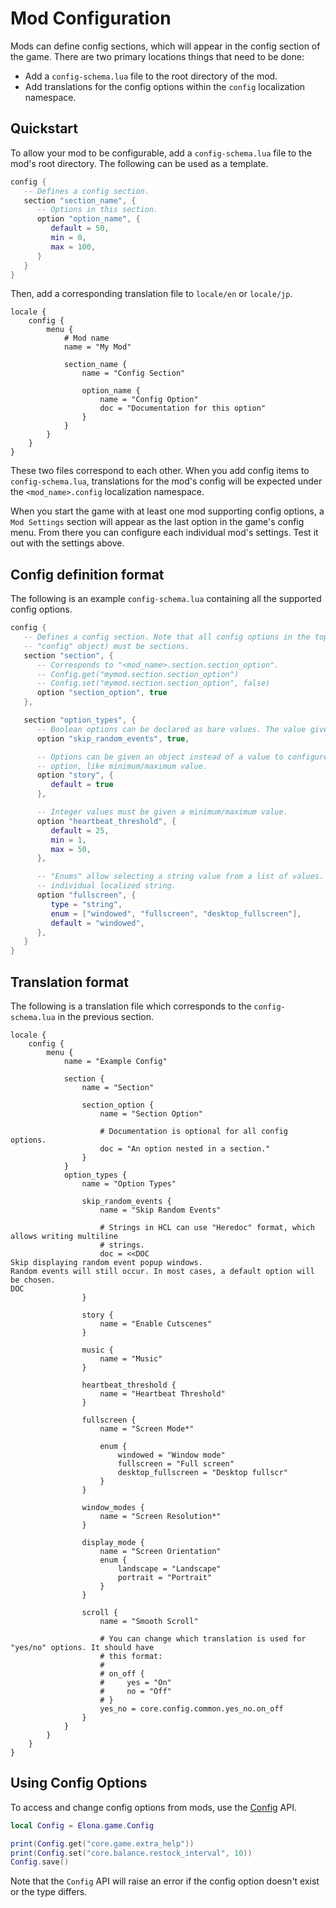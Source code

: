 # Mod Configuration

Mods can define config sections, which will appear in the config section of the game. There are two primary locations things that need to be done:

- Add a `config-schema.lua` file to the root directory of the mod.
- Add translations for the config options within the `config` localization namespace.


## Quickstart

To allow your mod to be configurable, add a `config-schema.lua` file to the mod's root directory. The following can be used as a template.

```lua
config {
   -- Defines a config section.
   section "section_name", {
      -- Options in this section.
      option "option_name", {
         default = 50,
         min = 0,
         max = 100,
      }
   }
}
```

Then, add a corresponding translation file to `locale/en` or `locale/jp`.

```hcl
locale {
    config {
        menu {
            # Mod name
            name = "My Mod"

            section_name {
                name = "Config Section"

                option_name {
                    name = "Config Option"
                    doc = "Documentation for this option"
                }
            }
        }
    }
}
```

These two files correspond to each other. When you add config items to `config-schema.lua`, translations for the mod's config will be expected under the `<mod_name>.config` localization namespace.

When you start the game with at least one mod supporting config options, a `Mod Settings` section will appear as the last option in the game's config menu. From there you can configure each individual mod's settings. Test it out with the settings above.


## Config definition format

The following is an example `config-schema.lua` containing all the supported config options.

```lua
config {
   -- Defines a config section. Note that all config options in the top level (inside the root
   -- "config" object) must be sections.
   section "section", {
      -- Corresponds to "<mod_name>.section.section_option".
      -- Config.get("mymod.section.section_option")
      -- Config.set("mymod.section.section_option", false)
      option "section_option", true
   },

   section "option_types", {
      -- Boolean options can be declared as bare values. The value given is the default.
      option "skip_random_events", true,

      -- Options can be given an object instead of a value to configure more details about the
      -- option, like minimum/maximum value.
      option "story", {
         default = true
      },

      -- Integer values must be given a minimum/maximum value.
      option "heartbeat_threshold", {
         default = 25,
         min = 1,
         max = 50,
      },

      -- "Enums" allow selecting a string value from a list of values. They each have an
      -- individual localized string.
      option "fullscreen", {
         type = "string",
         enum = ["windowed", "fullscreen", "desktop_fullscreen"],
         default = "windowed",
      },
   }
}
```


## Translation format

The following is a translation file which corresponds to the `config-schema.lua` in the previous section.


```hcl
locale {
    config {
        menu {
            name = "Example Config"

            section {
                name = "Section"

                section_option {
                    name = "Section Option"

                    # Documentation is optional for all config options.
                    doc = "An option nested in a section."
                }
            }
            option_types {
                name = "Option Types"

                skip_random_events {
                    name = "Skip Random Events"

                    # Strings in HCL can use "Heredoc" format, which allows writing multiline
                    # strings.
                    doc = <<DOC
Skip displaying random event popup windows.
Random events will still occur. In most cases, a default option will be chosen.
DOC
                }

                story {
                    name = "Enable Cutscenes"
                }

                music {
                    name = "Music"
                }

                heartbeat_threshold {
                    name = "Heartbeat Threshold"
                }

                fullscreen {
                    name = "Screen Mode*"

                    enum {
                        windowed = "Window mode"
                        fullscreen = "Full screen"
                        desktop_fullscreen = "Desktop fullscr"
                    }
                }

                window_modes {
                    name = "Screen Resolution*"
                }

                display_mode {
                    name = "Screen Orientation"
                    enum {
                        landscape = "Landscape"
                        portrait = "Portrait"
                    }
                }

                scroll {
                    name = "Smooth Scroll"

                    # You can change which translation is used for "yes/no" options. It should have
                    # this format:
                    #
                    # on_off {
                    #     yes = "On"
                    #     no = "Off"
                    # }
                    yes_no = core.config.common.yes_no.on_off
                }
            }
        }
    }
}
```

## Using Config Options

To access and change config options from mods, use the [Config](../modules/Config.html) API.

```lua
local Config = Elona.game.Config

print(Config.get("core.game.extra_help"))
print(Config.set("core.balance.restock_interval", 10))
Config.save()
```

Note that the `Config` API will raise an error if the config option doesn't exist or the type differs.
